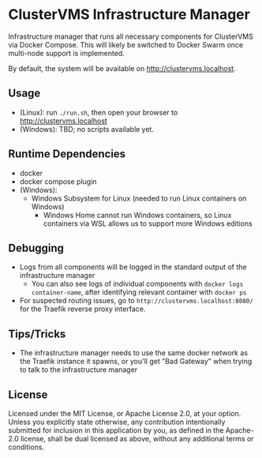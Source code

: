 # ClusterVMS Infrastructure Manager

Infrastructure manager that runs all necessary components for ClusterVMS via Docker Compose. This will likely be switched to Docker Swarm once multi-node support is implemented.

By default, the system will be available on http://clustervms.localhost.


## Usage
* (Linux): run `./run.sh`, then open your browser to http://clustervms.localhost
* (Windows): TBD; no scripts available yet.


## Runtime Dependencies
* docker
* docker compose plugin
* (Windows):
	* Windows Subsystem for Linux (needed to run Linux containers on Windows)
		* Windows Home cannot run Windows containers, so Linux containers via WSL allows us to support more Windows editions


## Debugging
* Logs from all components will be logged in the standard output of the infrastructure manager
	* You can also see logs of individual components with `docker logs container-name`, after identifying relevant container with `docker ps`
* For suspected routing issues, go to `http://clustervms.localhost:8080/` for the Traefik reverse proxy interface.


## Tips/Tricks
* The infrastructure manager needs to use the same docker network as the Traefik instance it spawns, or you'll get "Bad Gateway" when trying to talk to the infrastructure manager


## License

Licensed under the MIT License, or Apache License 2.0, at your option. Unless you explicitly state otherwise, any contribution intentionally submitted for inclusion in this application by you, as defined in the Apache-2.0 license, shall be dual licensed as above, without any additional terms or conditions.
